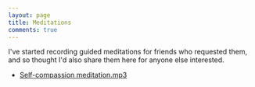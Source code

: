 ```yaml
---
layout: page
title: Meditations
comments: true
---
```


I've started recording guided meditations for friends who requested them, and so thought I'd also share them here for anyone else interested. 

* [Self-compassion meditation.mp3](https://drive.google.com/file/d/18rq8MowGbuddJt1q_M_0LRh3Z6y8av8M/view?usp=sharing)
<br>
<br>
<br>
<br>
<br>
